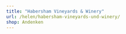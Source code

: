 ```yaml
---
title: "Habersham Vineyards & Winery"
url: /helen/habersham-vineyards-und-winery/
shop: Andenken
---
```

